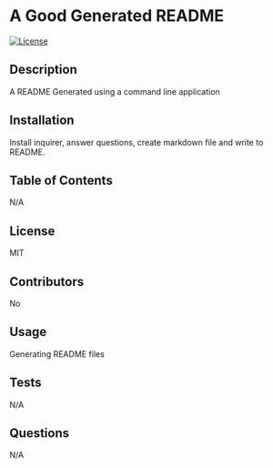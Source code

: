# A Good Generated README

[![License](https://img.shields.io/badge/License-MIT-blue.svg)](https://opensource.org/licenses/MIT)

## Description
A README Generated using a command line application

## Installation
Install inquirer, answer questions, create markdown file and write to README.

## Table of Contents
N/A

## License
MIT

## Contributors
No

## Usage
Generating README files

## Tests
N/A

## Questions
N/A
